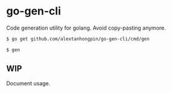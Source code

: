 # go-gen-cli

Code generation utility for golang. Avoid copy-pasting anymore.

```bash
$ go get github.com/alextanhongpin/go-gen-cli/cmd/gen
```

```bash
$ gen
```

## WIP
Document usage.
